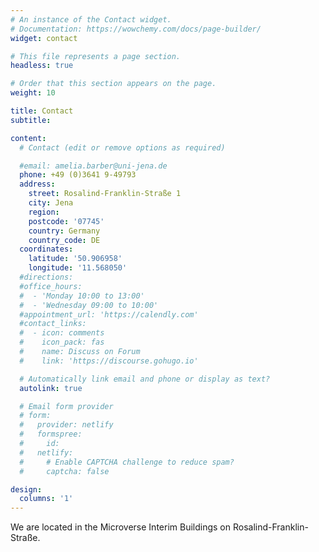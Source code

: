 ```yaml
---
# An instance of the Contact widget.
# Documentation: https://wowchemy.com/docs/page-builder/
widget: contact

# This file represents a page section.
headless: true

# Order that this section appears on the page.
weight: 10

title: Contact
subtitle:

content:
  # Contact (edit or remove options as required)

  #email: amelia.barber@uni-jena.de
  phone: +49 (0)3641 9-49793
  address:
    street: Rosalind-Franklin-Straße 1
    city: Jena
    region: 
    postcode: '07745'
    country: Germany
    country_code: DE
  coordinates:
    latitude: '50.906958'
    longitude: '11.568050'
  #directions: 
  #office_hours:
  #  - 'Monday 10:00 to 13:00'
  #  - 'Wednesday 09:00 to 10:00'
  #appointment_url: 'https://calendly.com'
  #contact_links:
  #  - icon: comments
  #    icon_pack: fas
  #    name: Discuss on Forum
  #    link: 'https://discourse.gohugo.io'

  # Automatically link email and phone or display as text?
  autolink: true

  # Email form provider
  # form:
  #   provider: netlify
  #   formspree:
  #     id:
  #   netlify:
  #     # Enable CAPTCHA challenge to reduce spam?
  #     captcha: false

design:
  columns: '1'
---
```


We are located in the Microverse Interim Buildings on Rosalind-Franklin-Straße. 
